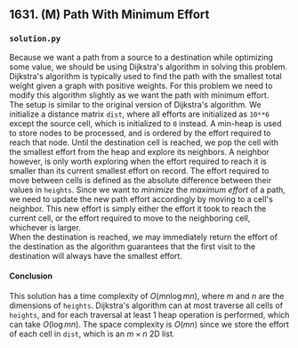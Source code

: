 ## 1631. (M) Path With Minimum Effort

### `solution.py`
Because we want a path from a source to a destination while optimizing some value, we should be using Dijkstra's algorithm in solving this problem. Dijkstra's algorithm is typically used to find the path with the smallest total weight given a graph with positive weights. For this problem we need to modify this algorithm slightly as we want the path with minimum effort.  
The setup is similar to the original version of Dijkstra's algorithm. We initialize a distance matrix `dist`, where all efforts are initialized as `10**6` except the source cell, which is initialized to `0` instead. A min-heap is used to store nodes to be processed, and is ordered by the effort required to reach that node. Until the destination cell is reached, we pop the cell with the smallest effort from the heap and explore its neighbors. A neighbor however, is only worth exploring when the effort required to reach it is smaller than its current smallest effort on record. The effort required to move between cells is defined as the absolute difference between their values in `heights`. Since we want to *minimize* the *maximum effort* of a path, we need to update the new path effort accordingly by moving to a cell's neighbor. This new effort is simply either the effort it took to reach the current cell, or the effort required to move to the neighboring cell, whichever is larger.  
When the destination is reached, we may immediately return the effort of the destination as the algorithm guarantees that the first visit to the destination will always have the smallest effort.  

#### Conclusion
This solution has a time complexity of $O(mn\log mn)$, where $m$ and $n$ are the dimensions of `heights`. Dijkstra's algorithm can at most traverse all cells of `heights`, and for each traversal at least 1 heap operation is performed, which can take $O(\log mn)$. The space complexity is $O(mn)$ since we store the effort of each cell in `dist`, which is an $m\times n$ 2D list.  
  

